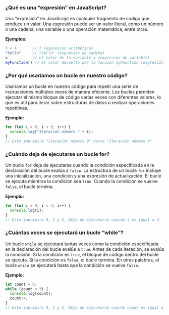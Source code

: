 
### ¿Qué es una “expresión” en JavaScript?
Una “expresión” en JavaScript es cualquier fragmento de código que produce un valor. Una expresión puede ser un valor literal, como un número o una cadena, una variable o una operación matemática, entre otras. 

**Ejemplos:**
```javascript
3 + 4       // 7 (expresión aritmética)
"hello"     // "hello" (expresión de cadena)
x           // el valor de la variable x (expresión de variable)
myFunction() // el valor devuelto por la función myFunction (expresión de función)
```

### ¿Por qué usaríamos un bucle en nuestro código?
Usaríamos un bucle en nuestro código para repetir una serie de instrucciones múltiples veces de manera eficiente. Los bucles permiten ejecutar el mismo bloque de código varias veces con diferentes valores, lo que es útil para iterar sobre estructuras de datos o realizar operaciones repetitivas.

**Ejemplo:**
```javascript
for (let i = 0; i < 5; i++) {
  console.log("Iteración número " + i);
}
// Esto imprimirá "Iteración número 0" hasta "Iteración número 4"
```

### ¿Cuándo deja de ejecutarse un bucle for?
Un bucle `for` deja de ejecutarse cuando la condición especificada en la declaración del bucle evalúa a `false`. La estructura de un bucle `for` incluye una inicialización, una condición y una expresión de actualización. El bucle se ejecuta mientras la condición sea `true`. Cuando la condición se vuelve `false`, el bucle termina.

**Ejemplo:**
```javascript
for (let i = 0; i < 3; i++) {
  console.log(i);
}
// Esto imprimirá 0, 1 y 2. Deja de ejecutarse cuando i es igual a 3.
```

### ¿Cuántas veces se ejecutará un bucle “while”?
Un bucle `while` se ejecutará tantas veces como la condición especificada en la declaración del bucle evalúe a `true`. Antes de cada iteración, se evalúa la condición. Si la condición es `true`, el bloque de código dentro del bucle se ejecuta. Si la condición es `false`, el bucle termina. En otras palabras, el bucle `while` se ejecutará hasta que la condición se vuelva `false`.

**Ejemplo:**
```javascript
let count = 0;
while (count < 3) {
  console.log(count);
  count++;
}
// Esto imprimirá 0, 1 y 2. Deja de ejecutarse cuando count es igual a 3.
```
